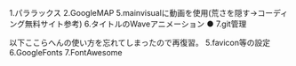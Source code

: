 1.パララックス
2.GoogleMAP
5.mainvisualに動画を使用(荒さを隠す→コーディング無料サイト参考)
6.タイトルのWaveアニメーション ●
7.git管理

以下ここらへんの使い方を忘れてしまったので再復習。
5.favicon等の設定
6.GoogleFonts
7.FontAwesome
